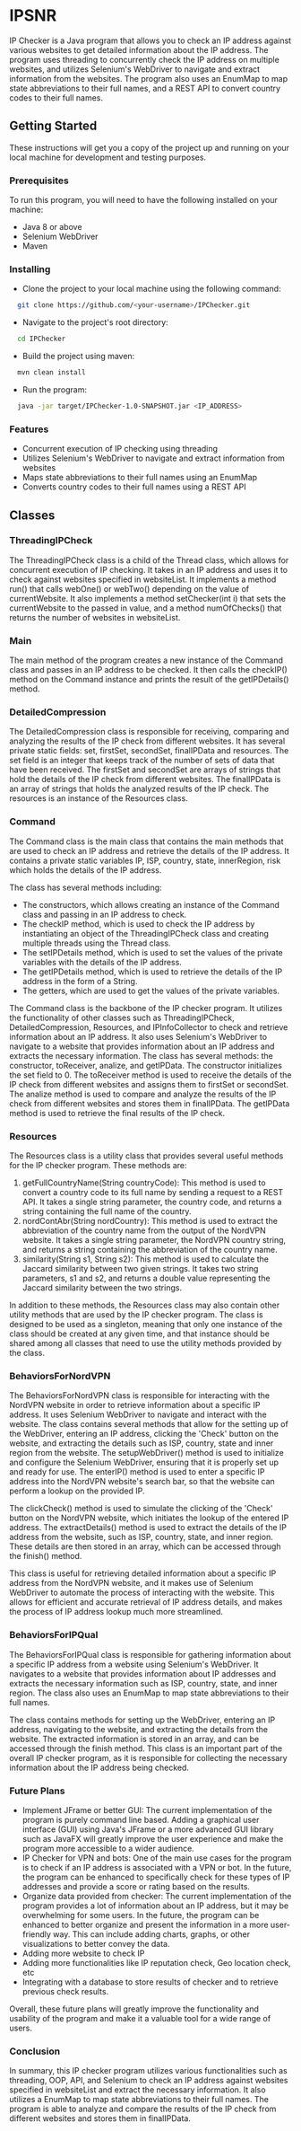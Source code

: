 
# IPSNR

IP Checker is a Java program that allows you to check an IP address against various websites to get detailed information about the IP address. 
The program uses threading to concurrently check the IP address on multiple websites, and utilizes Selenium's WebDriver to navigate and extract information from the websites. 
The program also uses an EnumMap to map state abbreviations to their full names, and a REST API to convert country codes to their full names.


## Getting Started

These instructions will get you a copy of the project up and running on your local machine for development and testing purposes.


### Prerequisites

To run this program, you will need to have the following installed on your machine:

* Java 8 or above
* Selenium WebDriver
* Maven


### Installing

* Clone the project to your local machine using the following command:

```bash
  git clone https://github.com/<your-username>/IPChecker.git
```

* Navigate to the project's root directory:

```bash
  cd IPChecker
```

* Build the project using maven:

```bash
  mvn clean install
```

* Run the program:

```bash
  java -jar target/IPChecker-1.0-SNAPSHOT.jar <IP_ADDRESS>
```

### Features

* Concurrent execution of IP checking using threading
* Utilizes Selenium's WebDriver to navigate and extract information from websites
* Maps state abbreviations to their full names using an EnumMap
* Converts country codes to their full names using a REST API


## Classes

### ThreadingIPCheck

The ThreadingIPCheck class is a child of the Thread class, which allows for concurrent execution of IP checking. 
It takes in an IP address and uses it to check against websites specified in websiteList. 
It implements a method run() that calls webOne() or webTwo() depending on the value of currentWebsite. 
It also implements a method setChecker(int i) that sets the currentWebsite to the passed in value, and a method numOfChecks() 
that returns the number of websites in websiteList.

### Main

The main method of the program creates a new instance of the Command class and passes in an IP address to be checked. 
It then calls the checkIP() method on the Command instance and prints the result of the getIPDetails() method.

### DetailedCompression

The DetailedCompression class is responsible for receiving, comparing and analyzing the results of the IP check from different websites. 
It has several private static fields: set, firstSet, secondSet, finalIPData and resources. 
The set field is an integer that keeps track of the number of sets of data that have been received. 
The firstSet and secondSet are arrays of strings that hold the details of the IP check from different websites. 
The finalIPData is an array of strings that holds the analyzed results of the IP check. The resources is an instance of the Resources class.

### Command

The Command class is the main class that contains the main methods that are used to check an IP address and retrieve the details of the IP address. 
It contains a private static variables IP, ISP, country, state, innerRegion, risk which holds the details of the IP address.

The class has several methods including:

* The constructors, which allows creating an instance of the Command class and passing in an IP address to check.
* The checkIP method, which is used to check the IP address by instantiating an object of the ThreadingIPCheck class and creating multiple threads using the Thread class.
* The setIPDetails method, which is used to set the values of the private variables with the details of the IP address.
* The getIPDetails method, which is used to retrieve the details of the IP address in the form of a String.
* The getters, which are used to get the values of the private variables.

The Command class is the backbone of the IP checker program. It utilizes the functionality of other classes such as ThreadingIPCheck, DetailedCompression, Resources, and IPInfoCollector to check and retrieve information about an IP address. 
It also uses Selenium's WebDriver to navigate to a website that provides information about an IP address and extracts the necessary information.
The class has several methods: the constructor, toReceiver, analize, and getIPData. The constructor initializes the set field to 0. 
The toReceiver method is used to receive the details of the IP check from different websites and assigns them to firstSet or secondSet. 
The analize method is used to compare and analyze the results of the IP check from different websites and stores them in finalIPData. 
The getIPData method is used to retrieve the final results of the IP check.

### Resources

The Resources class is a utility class that provides several useful methods for the IP checker program. These methods are:

1. getFullCountryName(String countryCode): This method is used to convert a country code to its full name by sending a request to a REST API. It takes a single string parameter, the country code, and returns a string containing the full name of the country.
2. nordContAbr(String nordCountry): This method is used to extract the abbreviation of the country name from the output of the NordVPN website. It takes a single string parameter, the NordVPN country string, and returns a string containing the abbreviation of the country name.
3. similarity(String s1, String s2): This method is used to calculate the Jaccard similarity between two given strings. It takes two string parameters, s1 and s2, and returns a double value representing the Jaccard similarity between the two strings.

In addition to these methods, the Resources class may also contain other utility methods that are used by the IP checker program. 
The class is designed to be used as a singleton, meaning that only one instance of the class should be created at any given time, and that instance should be shared among all classes that need to use the utility methods provided by the class.

### BehaviorsForNordVPN

The BehaviorsForNordVPN class is responsible for interacting with the NordVPN website in order to retrieve information about a specific IP address. 
It uses Selenium WebDriver to navigate and interact with the website. The class contains several methods that allow for the setting up of the WebDriver, entering an IP address, clicking the 'Check' button on the website, and extracting the details such as ISP, country, state and inner region from the website.
The setupWebDriver() method is used to initialize and configure the Selenium WebDriver, ensuring that it is properly set up and ready for use. 
The enterIP() method is used to enter a specific IP address into the NordVPN website's search bar, so that the website can perform a lookup on the provided IP.

The clickCheck() method is used to simulate the clicking of the 'Check' button on the NordVPN website, which initiates the lookup of the entered IP address. 
The extractDetails() method is used to extract the details of the IP address from the website, such as ISP, country, state, and inner region. 
These details are then stored in an array, which can be accessed through the finish() method.

This class is useful for retrieving detailed information about a specific IP address from the NordVPN website, and it makes use of Selenium WebDriver to automate the process of interacting with the website. 
This allows for efficient and accurate retrieval of IP address details, and makes the process of IP address lookup much more streamlined.

### BehaviorsForIPQual

The BehaviorsForIPQual class is responsible for gathering information about a specific IP address from a website using Selenium's WebDriver. 
It navigates to a website that provides information about IP addresses and extracts the necessary information such as ISP, country, state, and inner region. 
The class also uses an EnumMap to map state abbreviations to their full names.

The class contains methods for setting up the WebDriver, entering an IP address, navigating to the website, and extracting the details from the website. 
The extracted information is stored in an array, and can be accessed through the finish method. This class is an important part of the overall IP checker program, as it is responsible for collecting the necessary information about the IP address being checked.


### Future Plans

* Implement JFrame or better GUI: The current implementation of the program is purely command line based. Adding a graphical user interface (GUI) using Java's JFrame or a more advanced GUI library such as JavaFX will greatly improve the user experience and make the program more accessible to a wider audience.
* IP Checker for VPN and bots: One of the main use cases for the program is to check if an IP address is associated with a VPN or bot. In the future, the program can be enhanced to specifically check for these types of IP addresses and provide a score or rating based on the results.
* Organize data provided from checker: The current implementation of the program provides a lot of information about an IP address, but it may be overwhelming for some users. In the future, the program can be enhanced to better organize and present the information in a more user-friendly way. This can include adding charts, graphs, or other visualizations to better convey the data.
* Adding more website to check IP
* Adding more functionalities like IP reputation check, Geo location check, etc
* Integrating with a database to store results of checker and to retrieve previous check results.

Overall, these future plans will greatly improve the functionality and usability of the program and make it a valuable tool for a wide range of users.


### Conclusion

In summary, this IP checker program utilizes various functionalities such as threading, OOP, API, and Selenium to check an IP address against websites specified in websiteList and extract the necessary information. 
It also utilizes a EnumMap to map state abbreviations to their full names. 
The program is able to analyze and compare the results of the IP check from different websites and stores them in finalIPData.
